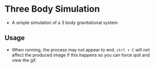 # Three Body Simulation
- A simple simulation of a 3 body gravitational system
## Usage
- When running, the process may not appear to end. `ctrl + C` will not affect the produced image if this happens so you can force quit and view the gif.
